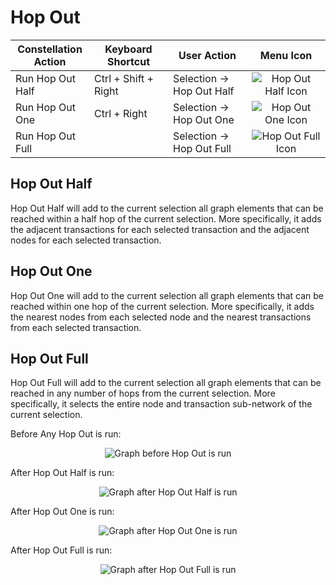 # Hop Out

<table class="table table-striped">
<colgroup>
<col style="width: 25%" />
<col style="width: 25%" />
<col style="width: 25%" />
<col style="width: 25%" />
</colgroup>
<thead>
<tr class="header">
<th>Constellation Action</th>
<th>Keyboard Shortcut</th>
<th>User Action</th>
<th style="text-align: center;">Menu Icon</th>
</tr>
</thead>
<tbody>
<tr class="odd">
<td>Run Hop Out Half</td>
<td>Ctrl + Shift + Right</td>
<td>Selection -&gt; Hop Out Half</td>
<td style="text-align: center;"><img src="../ext/docs/CoreVisualGraph/src/au/gov/asd/tac/constellation/graph/visual/resources/hop_half.png" alt="Hop Out Half Icon" /></td>
</tr>
<tr class="even">
<td>Run Hop Out One</td>
<td>Ctrl + Right</td>
<td>Selection -&gt; Hop Out One</td>
<td style="text-align: center;"><img src="../ext/docs/CoreVisualGraph/src/au/gov/asd/tac/constellation/graph/visual/resources/hop_one.png" alt="Hop Out One Icon" /></td>
</tr>
<tr class="odd">
<td>Run Hop Out Full</td>
<td></td>
<td>Selection -&gt; Hop Out Full</td>
<td style="text-align: center;"><img src="../ext/docs/CoreVisualGraph/src/au/gov/asd/tac/constellation/graph/visual/resources/hop_full.png" alt="Hop Out Full Icon" /></td>
</tr>
</tbody>
</table>

## Hop Out Half

Hop Out Half will add to the current selection all graph elements that
can be reached within a half hop of the current selection. More
specifically, it adds the adjacent transactions for each selected
transaction and the adjacent nodes for each selected transaction.

## Hop Out One

Hop Out One will add to the current selection all graph elements that
can be reached within one hop of the current selection. More
specifically, it adds the nearest nodes from each selected node and the
nearest transactions from each selected transaction.

## Hop Out Full

Hop Out Full will add to the current selection all graph elements that
can be reached in any number of hops from the current selection. More
specifically, it selects the entire node and transaction sub-network of
the current selection.

Before Any Hop Out is run:

<div style="text-align: center">

<img src="../ext/docs/CoreVisualGraph/src/au/gov/asd/tac/constellation/graph/visual/resources/HopOutBefore.png" alt="Graph before Hop Out is
run" />

</div>

After Hop Out Half is run:

<div style="text-align: center">

<img src="../ext/docs/CoreVisualGraph/src/au/gov/asd/tac/constellation/graph/visual/resources/HopOutHalfAfter.png" alt="Graph after Hop Out Half is
run" />

</div>

After Hop Out One is run:

<div style="text-align: center">

<img src="../ext/docs/CoreVisualGraph/src/au/gov/asd/tac/constellation/graph/visual/resources/HopOutOneAfter.png" alt="Graph after Hop Out One is
run" />

</div>

After Hop Out Full is run:

<div style="text-align: center">

<img src="../ext/docs/CoreVisualGraph/src/au/gov/asd/tac/constellation/graph/visual/resources/HopOutFullAfter.png" alt="Graph after Hop Out Full is
run" />

</div>
